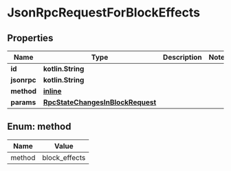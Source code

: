 
# JsonRpcRequestForBlockEffects

## Properties
| Name | Type | Description | Notes |
| ------------ | ------------- | ------------- | ------------- |
| **id** | **kotlin.String** |  |  |
| **jsonrpc** | **kotlin.String** |  |  |
| **method** | [**inline**](#Method) |  |  |
| **params** | [**RpcStateChangesInBlockRequest**](RpcStateChangesInBlockRequest.md) |  |  |


<a id="Method"></a>
## Enum: method
| Name | Value |
| ---- | ----- |
| method | block_effects |



